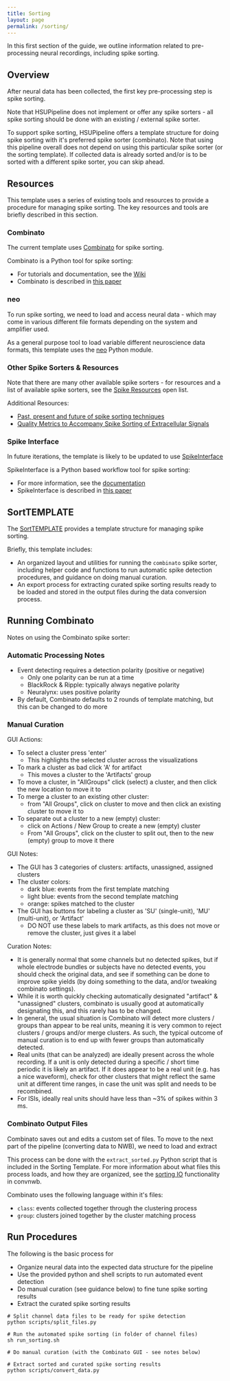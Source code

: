 ```yaml
---
title: Sorting
layout: page
permalink: /sorting/
---
```


In this first section of the guide, we outline information related to
pre-processing neural recordings, including spike sorting.

## Overview

After neural data has been collected, the first key pre-processing step is spike sorting.

Note that HSUPipeline does not implement or offer any spike sorters -
all spike sorting should be done with an existing / external spike sorter.

To support spike sorting, HSUPipeline offers a template structure for
doing spike sorting with it's preferred spike sorter (combinato).
Note that using this pipeline overall does not depend on using this particular
spike sorter (or the sorting template). If collected data is already sorted
and/or is to be sorted with a different spike sorter, you can skip ahead.

## Resources

This template uses a series of existing tools and resources to provide a procedure for managing
spike sorting. The key resources and tools are briefly described in this section.

### Combinato

The current template uses [Combinato](https://github.com/jniediek/combinato/)
for spike sorting.

Combinato is a Python tool for spike sorting:
- For tutorials and documentation, see the
[Wiki](https://github.com/jniediek/combinato/wiki/)
- Combinato is described in
[this paper](https://journals.plos.org/plosone/article?id=10.1371/journal.pone.0166598)

### neo

To run spike sorting, we need to load and access neural data - which may come in various
different file formats depending on the system and amplifier used.

As a general purpose tool to load variable different neuroscience data formats,
this template uses the [neo](https://github.com/NeuralEnsemble/python-neo)
Python module.

### Other Spike Sorters & Resources

Note that there are many other available spike sorters -
for resources and a list of available spike sorters, see the
[Spike Resources](https://github.com/openlists/SpikeResources#spike-sorting) open list.

Additional Resources:
- [Past, present and future of spike sorting techniques](https://www.sciencedirect.com/science/article/pii/S0361923015000684)
- [Quality Metrics to Accompany Spike Sorting of Extracellular Signals](https://www.jneurosci.org/content/31/24/8699.short)

### Spike Interface

In future iterations, the template is likely to be updated to use
[SpikeInterface](https://github.com/SpikeInterface/spikeinterface)

SpikeInterface is a Python based workflow tool for spike sorting:
- For more information, see the
[documentation](https://spikeinterface.readthedocs.io/en/latest/)
- SpikeInterface is described in
[this paper](https://elifesciences.org/articles/61834)

## SortTEMPLATE

The [SortTEMPLATE](https://github.com/HSUPipeline/SortTEMPLATE) provides a
template structure for managing spike sorting.

Briefly, this template includes:
- An organized layout and utilities for running the `combinato` spike sorter, including helper code and functions to run automatic spike detection procedures, and guidance on doing manual curation.
- An export process for extracting curated spike sorting results ready to be loaded and stored in the output files during the data conversion process.

## Running Combinato

Notes on using the Combinato spike sorter:

### Automatic Processing Notes

- Event detecting requires a detection polarity (positive or negative)
    - Only one polarity can be run at a time
    - BlackRock & Ripple: typically always negative polarity
    - Neuralynx: uses positive polarity
- By default, Combinato defaults to 2 rounds of template matching, but this can be changed to do more

### Manual Curation

GUI Actions:
- To select a cluster press 'enter'
  - This highlights the selected cluster across the visualizations
- To mark a cluster as bad click 'A' for artifact
  - This moves a cluster to the 'Artifacts' group
- To move a cluster, in "AllGroups" click (select) a cluster, and then click the new location to move it to
- To merge a cluster to an existing other cluster:
    - from "All Groups", click on cluster to move and then click an existing cluster to move it to
- To separate out a cluster to a new (empty) cluster:
    - click on Actions / New Group to create a new (empty) cluster
    - From "All Groups", click on the cluster to split out, then to the new (empty) group to move it there

GUI Notes:
- The GUI has 3 categories of clusters: artifacts, unassigned, assigned clusters
- The cluster colors:
    - dark blue: events from the first template matching
    - light blue: events from the second template matching
    - orange: spikes matched to the cluster
- The GUI has buttons for labeling a cluster as 'SU' (single-unit), 'MU' (multi-unit), or 'Artifact'
    - DO NOT use these labels to mark artifacts, as this does not move or remove the cluster, just gives it a label

Curation Notes:
- It is generally normal that some channels but no detected spikes, but if whole electrode bundles or subjects have no detected events, you should check the original data, and see if something can be done to improve spike yields (by doing something to the data, and/or tweaking combinato settings).
- While it is worth quickly checking automatically designated "artifact" & "unassigned" clusters, combinato is usually good at automatically designating this, and this rarely has to be changed.
- In general, the usual situation is Combinato will detect more clusters / groups than appear to be real units, meaning it is very common to reject clusters / groups and/or merge clusters. As such, the typical outcome of manual curation is to end up with fewer groups than automatically detected.
- Real units (that can be analyzed) are ideally present across the whole recording. If a unit is only detected during a specific / short time periodic it is likely an artifact. If it does appear to be a real unit (e.g. has a nice waveform), check for other clusters that might reflect the same unit at different time ranges, in case the unit was split and needs to be recombined.
- For ISIs, ideally real units should have less than \~3% of spikes within 3 ms.

### Combinato Output Files

Combinato saves out and edits a custom set of files.
To move to the next part of the pipeline (converting data to NWB), we need to load
and extract

This process can be done with the `extract_sorted.py` Python script that is included in the Sorting
Template. For more information about what files this process loads, and how they are organized, see the
[sorting IO](https://github.com/HSUPipeline/convnwb/blob/main/convnwb/sorting/io.py) functionality in convnwb.

Combinato uses the following language within it's files:
- `class`: events collected together through the clustering process
- `group`: clusters joined together by the cluster matching process

## Run Procedures

The following is the basic process for
- Organize neural data into the expected data structure for the pipeline
- Use the provided python and shell scripts to run automated event detection
- Do manual curation (see guidance below) to fine tune spike sorting results
- Extract the curated spike sorting results

```
# Split channel data files to be ready for spike detection
python scripts/split_files.py

# Run the automated spike sorting (in folder of channel files)
sh run_sorting.sh

# Do manual curation (with the Combinato GUI - see notes below)

# Extract sorted and curated spike sorting results
python scripts/convert_data.py
```